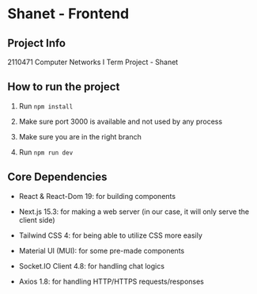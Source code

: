 # Shanet - Frontend

## Project Info

2110471 Computer Networks I Term Project - Shanet

## How to run the project

1. Run `npm install`

2. Make sure port 3000 is available and not used by any process

3. Make sure you are in the right branch

4. Run `npm run dev`

## Core Dependencies

- React & React-Dom 19: for building components

- Next.js 15.3: for making a web server (in our case, it will only serve the client side)

- Tailwind CSS 4: for being able to utilize CSS more easily

- Material UI (MUI): for some pre-made components

- Socket.IO Client 4.8: for handling chat logics

- Axios 1.8: for handling HTTP/HTTPS requests/responses